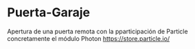 # Puerta-Garaje
Apertura de una puerta remota con la pparticipación de Particle concretamente el módulo Photon
https://store.particle.io/

